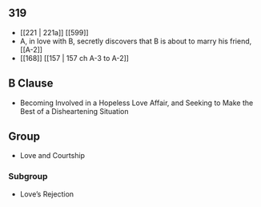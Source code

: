 ## 319
- [[221 | 221a]] [[599]] 
- A, in love with B, secretly discovers that B is about to marry his friend, [[A-2]]
- [[168]] [[157 | 157 ch A-3 to A-2]] 

## B Clause
- Becoming Involved in a Hopeless Love Affair, and Seeking to Make the Best of a Disheartening Situation

## Group
- Love and Courtship

### Subgroup
- Love’s Rejection

